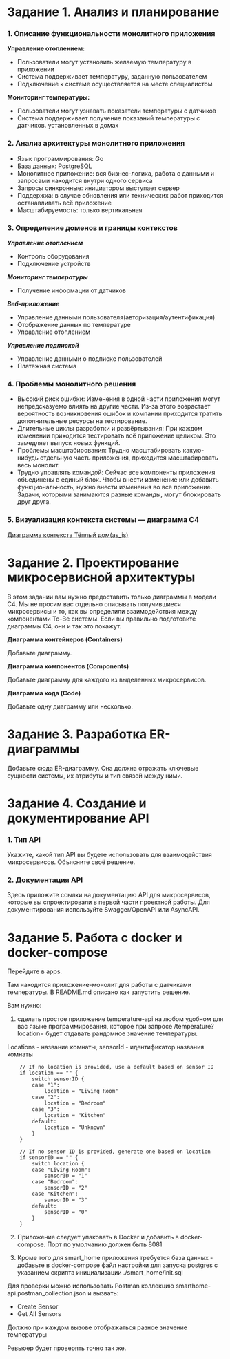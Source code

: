 # Задание 1. Анализ и планирование

### 1. Описание функциональности монолитного приложения

**Управление отоплением:**

- Пользователи могут установить желаемую температуру в приложении  
- Система поддерживает температуру, заданную пользователем  
- Подключение к системе осуществляется на месте специалистом  

**Мониторинг температуры:**

- Пользователи могут узнавать показатели температуры с датчиков  
- Система поддерживает получение показаний температуры с датчиков. установленных в домах  

### 2. Анализ архитектуры монолитного приложения

- Язык программирования: Go
- База данных: PostgreSQL
- Монолитное приложение: вся бизнес-логика, работа с данными и запросами находится внутри одного сервиса
- Запросы синхронные: инициатором выступает сервер
- Поддержка: в случае обновления или технических работ приходится останавливать всё приложение
- Масштабируемость: только вертикальная

### 3. Определение доменов и границы контекстов

***Управление отоплением***
- Контроль оборудования  
- Подключение устройств  

***Мониторинг температуры***
- Получение информации от датчиков

***Веб-приложение***
- Управление данными пользователя(авторизация/аутентификация)
- Отображение данных по температуре
- Управление отоплением

***Управление подпиской***
- Управление данными о подписке пользователей  
- Платёжная система  

### **4. Проблемы монолитного решения**

- Высокий риск ошибки: Изменения в одной части приложения могут непредсказуемо влиять на другие части. Из-за этого возрастает вероятность возникновения ошибок и компании приходится тратить дополнительные ресурсы на тестирование.  
- Длительные циклы разработки и развёртывания: При каждом изменении приходится тестировать всё приложение целиком. Это замедляет выпуск новых функций.  
- Проблемы масштабирования: Трудно масштабировать какую-нибудь отдельную часть приложения, приходится масштабировать весь монолит.  
- Трудно управлять командой: Сейчас все компоненты приложения объединены в единый блок. Чтобы внести изменение или добавить функциональность, нужно внести изменения во всё приложение. Задачи, которыми занимаются разные команды, могут блокировать друг друга.  

### 5. Визуализация контекста системы — диаграмма С4

[Диаграмма контекста Тёплый дом(as_is)](./schemas/context_as_is.png)

# Задание 2. Проектирование микросервисной архитектуры

В этом задании вам нужно предоставить только диаграммы в модели C4. Мы не просим вас отдельно описывать получившиеся микросервисы и то, как вы определили взаимодействия между компонентами To-Be системы. Если вы правильно подготовите диаграммы C4, они и так это покажут.

**Диаграмма контейнеров (Containers)**

Добавьте диаграмму.

**Диаграмма компонентов (Components)**

Добавьте диаграмму для каждого из выделенных микросервисов.

**Диаграмма кода (Code)**

Добавьте одну диаграмму или несколько.

# Задание 3. Разработка ER-диаграммы

Добавьте сюда ER-диаграмму. Она должна отражать ключевые сущности системы, их атрибуты и тип связей между ними.

# Задание 4. Создание и документирование API

### 1. Тип API

Укажите, какой тип API вы будете использовать для взаимодействия микросервисов. Объясните своё решение.

### 2. Документация API

Здесь приложите ссылки на документацию API для микросервисов, которые вы спроектировали в первой части проектной работы. Для документирования используйте Swagger/OpenAPI или AsyncAPI.

# Задание 5. Работа с docker и docker-compose

Перейдите в apps.

Там находится приложение-монолит для работы с датчиками температуры. В README.md описано как запустить решение.

Вам нужно:

1) сделать простое приложение temperature-api на любом удобном для вас языке программирования, которое при запросе /temperature?location= будет отдавать рандомное значение температуры.

Locations - название комнаты, sensorId - идентификатор названия комнаты

```
	// If no location is provided, use a default based on sensor ID
	if location == "" {
		switch sensorID {
		case "1":
			location = "Living Room"
		case "2":
			location = "Bedroom"
		case "3":
			location = "Kitchen"
		default:
			location = "Unknown"
		}
	}

	// If no sensor ID is provided, generate one based on location
	if sensorID == "" {
		switch location {
		case "Living Room":
			sensorID = "1"
		case "Bedroom":
			sensorID = "2"
		case "Kitchen":
			sensorID = "3"
		default:
			sensorID = "0"
		}
	}
```

2) Приложение следует упаковать в Docker и добавить в docker-compose. Порт по умолчанию должен быть 8081

3) Кроме того для smart_home приложения требуется база данных - добавьте в docker-compose файл настройки для запуска postgres с указанием скрипта инициализации ./smart_home/init.sql

Для проверки можно использовать Postman коллекцию smarthome-api.postman_collection.json и вызвать:

- Create Sensor
- Get All Sensors

Должно при каждом вызове отображаться разное значение температуры

Ревьюер будет проверять точно так же.


